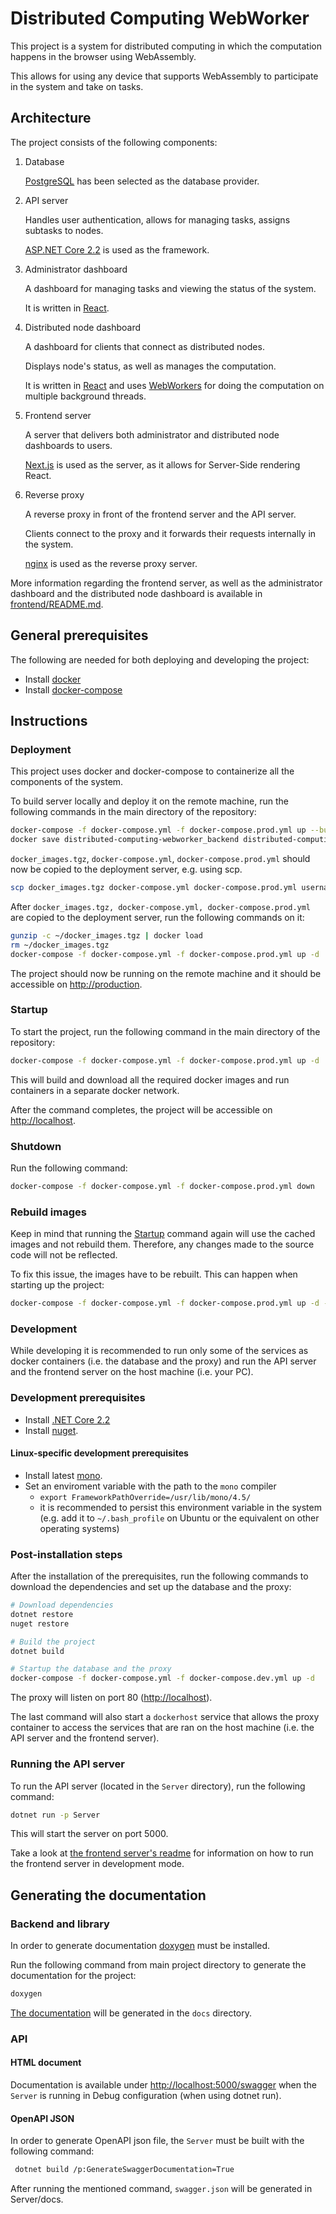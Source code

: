 # Distributed Computing WebWorker

This project is a system for distributed computing in which the computation happens in the browser
using WebAssembly.

This allows for using any device that supports WebAssembly to participate in the system and take on
tasks.

## Architecture

The project consists of the following components:

1. Database

   [PostgreSQL](https://www.postgresql.org/) has been selected as the database provider.

2. API server

   Handles user authentication, allows for managing tasks, assigns subtasks to nodes.

   [ASP.NET Core 2.2](https://docs.microsoft.com/en-us/aspnet/core/?view=aspnetcore-2.2) is used as
   the framework.

3. Administrator dashboard

   A dashboard for managing tasks and viewing the status of the system.

   It is written in [React](https://reactjs.org/).

4. Distributed node dashboard

   A dashboard for clients that connect as distributed nodes.

   Displays node's status, as well as manages the computation.

   It is written in [React](https://reactjs.org/) and uses
   [WebWorkers](https://en.wikipedia.org/wiki/Web_worker) for doing the computation on multiple
   background threads.

5. Frontend server

   A server that delivers both administrator and distributed node dashboards to users.

   [Next.js](https://github.com/zeit/next.js/) is used as the server, as it allows for Server-Side
   rendering React.

6. Reverse proxy

   A reverse proxy in front of the frontend server and the API server.

   Clients connect to the proxy and it forwards their requests internally in the system.

   [nginx](https://www.nginx.com/) is used as the reverse proxy server.

More information regarding the frontend server, as well as the administrator dashboard and the
distributed node dashboard is available in [frontend/README.md](frontend/README.md).

## General prerequisites

The following are needed for both deploying and developing the project:

- Install [docker](https://www.docker.com/get-started)
- Install [docker-compose](https://docs.docker.com/compose/install/)

## Instructions

### Deployment

This project uses docker and docker-compose to containerize all the components of the system.

To build server locally and deploy it on the remote machine, run the following commands in the
main directory of the repository:

```sh
docker-compose -f docker-compose.yml -f docker-compose.prod.yml up --build --no-start
docker save distributed-computing-webworker_backend distributed-computing-webworker_frontend postgres nginx | gzip > docker_images.tgz
```

`docker_images.tgz`, `docker-compose.yml`, `docker-compose.prod.yml` should now be copied to the deployment server, e.g. using scp.

```sh
scp docker_images.tgz docker-compose.yml docker-compose.prod.yml username@production:~
```

After `docker_images.tgz, docker-compose.yml, docker-compose.prod.yml` are copied to the deployment server, run the following commands on it:

```sh
gunzip -c ~/docker_images.tgz | docker load
rm ~/docker_images.tgz
docker-compose -f docker-compose.yml -f docker-compose.prod.yml up -d
```

The project should now be running on the remote machine and it should be accessible on [http://production](http://production).

### Startup

To start the project, run the following command in the main directory of the repository:

```sh
docker-compose -f docker-compose.yml -f docker-compose.prod.yml up -d
```

This will build and download all the required docker images and run containers in a separate docker
network.

After the command completes, the project will be accessible on [http://localhost](http://localhost).

### Shutdown

Run the following command:

```sh
docker-compose -f docker-compose.yml -f docker-compose.prod.yml down
```

### Rebuild images

Keep in mind that running the [Startup](#startup) command again will use the cached images and not
rebuild them. Therefore, any changes made to the source code will not be reflected.

To fix this issue, the images have to be rebuilt. This can happen when starting up the project:

```sh
docker-compose -f docker-compose.yml -f docker-compose.prod.yml up -d --build
```

### Development

While developing it is recommended to run only some of the services as docker containers (i.e. the
database and the proxy) and run the API server and the frontend server on the host machine (i.e.
your PC).

### Development prerequisites

- Install [.NET Core 2.2](https://www.microsoft.com/net/download/dotnet-core/2.2)
- Install [nuget](https://docs.microsoft.com/en-us/nuget/install-nuget-client-tools).

#### Linux-specific development prerequisites

- Install latest [mono](https://www.mono-project.com/docs/getting-started/install/).
- Set an enviroment variable with the path to the `mono` compiler
  - `export FrameworkPathOverride=/usr/lib/mono/4.5/`
  - it is recommended to persist this environment variable in the system (e.g. add it to
    `~/.bash_profile` on Ubuntu or the equivalent on other operating systems)

### Post-installation steps

After the installation of the prerequisites, run the following commands to download the dependencies
and set up the database and the proxy:

```sh
# Download dependencies
dotnet restore
nuget restore

# Build the project
dotnet build

# Startup the database and the proxy
docker-compose -f docker-compose.yml -f docker-compose.dev.yml up -d
```

The proxy will listen on port 80 ([http://localhost](http://localhost)).

The last command will also start a `dockerhost` service that allows the proxy container to access
the services that are ran on the host machine (i.e. the API server and the frontend server).

### Running the API server

To run the API server (located in the `Server` directory), run the following command:

```sh
dotnet run -p Server
```

This will start the server on port 5000.

Take a look at [the frontend server's readme](frontend/README.md) for information on how to run the
frontend server in development mode.

## Generating the documentation

### Backend and library

In order to generate documentation [doxygen](http://www.doxygen.nl/download.html) must be installed.

Run the following command from main project directory to generate the documentation for the project:

```sh
doxygen
```

[The documentation](docs/index.html) will be generated in the `docs` directory.

### API

#### HTML document

Documentation is available under [http://localhost:5000/swagger](http://localhost:5000/swagger)
when the `Server` is running in Debug configuration (when using dotnet run).

#### OpenAPI JSON

In order to generate OpenAPI json file, the `Server` must be built with the following command:

```sh
 dotnet build /p:GenerateSwaggerDocumentation=True
```

After running the mentioned command, `swagger.json` will be generated in Server/docs.
